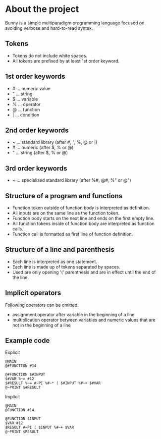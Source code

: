 # About the project
Bunny is a simple multiparadigm programming language focused on avoiding verbose and hard-to-read syntax.
## Tokens
- Tokens do not include white spaces.
- All tokens are prefixed by at least 1st order keyword.
## 1st order keywords
- \# ... numeric value
- " ... string
- $ ... variable
- % ... operator
- @ ... function
- | ... condition
## 2nd order keywords
- ~ ... standard library (after #, ", %, @ or |)
- \# ... numeric (after $, % or @)
- " ... string (after $, % or @)
## 3rd order keywords
- ~ ... specialized standard library (after %#, @#, %" or @")
## Structure of a program and functions
- Function token outside of function body is interpreted as definition.
- All inputs are on the same line as the function token.
- Function body starts on the next line and ends on the first empty line.
- All function tokens inside of function body are interpreted as function calls.
- Function call is formatted as first line of function definition.
## Structure of a line and parenthesis
- Each line is interpreted as one statement.
- Each line is made up of tokens separated by spaces.
- Used are only opening '(' parenthesis and are in effect until the end of the line.
## Implicit operators
Following operators can be omitted:
- assignment operator after variable in the beginning of a line
- multiplication operator between variables and numeric values that are not in the beginning of a line
## Example code
Explicit
```
@MAIN
@#FUNCTION #14

@#FUNCTION $#INPUT
$#VAR %~= #12
$#RESULT %~= #~PI %#~* ( $#INPUT %#~+ $#VAR
@~PRINT $#RESULT
```
Implicit
```
@MAIN
@FUNCTION #14

@FUNCTION $INPUT
$VAR #12
$RESULT #~PI ( $INPUT %#~+ $VAR
@~PRINT $RESULT
```
